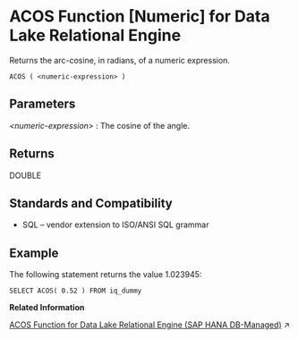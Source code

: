 <!-- loioa532c20484f21015a4a5f8c26e3af9c7 -->

# ACOS Function \[Numeric\] for Data Lake Relational Engine

Returns the arc-cosine, in radians, of a numeric expression.



```
ACOS ( <numeric-expression> )
```



<a name="loioa532c20484f21015a4a5f8c26e3af9c7__ACOS_parm1"/>

## Parameters

 *<numeric-expression\>*
 :   The cosine of the angle.

 

<a name="loioa532c20484f21015a4a5f8c26e3af9c7__ACOS_returns1"/>

## Returns

DOUBLE



<a name="loioa532c20484f21015a4a5f8c26e3af9c7__ACOS_standards1"/>

## Standards and Compatibility

-   SQL – vendor extension to ISO/ANSI SQL grammar



<a name="loioa532c20484f21015a4a5f8c26e3af9c7__ACOS_example1"/>

## Example

The following statement returns the value 1.023945:

```
SELECT ACOS( 0.52 ) FROM iq_dummy
```

**Related Information**  


[ACOS Function for Data Lake Relational Engine (SAP HANA DB-Managed)](https://help.sap.com/viewer/a898e08b84f21015969fa437e89860c8/2023_1_QRC/en-US/0fc7b1b85c8d4b6280000fc7e92152ee.html "Returns the arc-cosine, in radians, of a numeric expression.") :arrow_upper_right:

